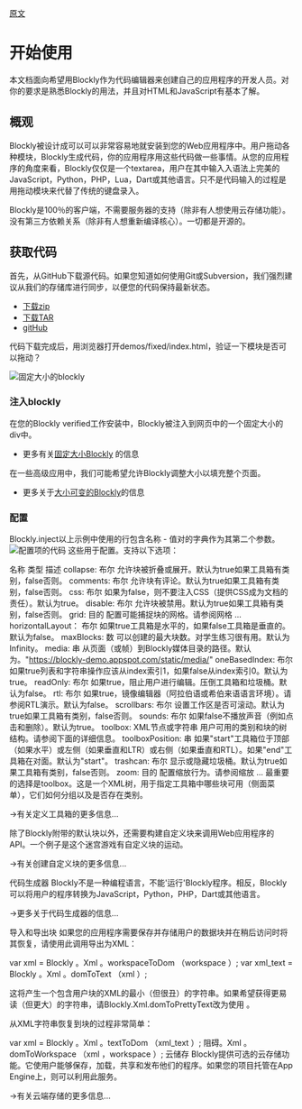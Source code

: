 [原文](https://developers.google.com/blockly/guides/get-started/web)

# 开始使用
本文档面向希望用Blockly作为代码编辑器来创建自己的应用程序的开发人员。对你的要求是熟悉Blockly的用法，并且对HTML和JavaScript有基本了解。

## 概观
Blockly被设计成可以可以非常容易地就安装到您的Web应用程序中。用户拖动各种模块，Blockly生成代码，你的应用程序用这些代码做一些事情。从您的应用程序的角度来看，Blockly仅仅是一个textarea，用户在其中输入入语法上完美的JavaScript，Python，PHP，Lua，Dart或其他语言。只不是代码输入的过程是用拖动模块来代替了传统的键盘录入。

Blockly是100％的客户端，不需要服务器的支持（除非有人想使用云存储功能）。没有第三方依赖关系（除非有人想重新编译核心）。一切都是开源的。

## 获取代码
首先，从GitHub下载源代码。如果您知道如何使用Git或Subversion，我们强烈建议从我们的存储库进行同步，以便您的代码保持最新状态。
- [下载zip](https://github.com/google/blockly/zipball/master)
- [下载TAR](https://github.com/google/blockly/tarball/master)
- [gitHub](https://github.com/google/blockly)

代码下载完成后，用浏览器打开demos/fixed/index.html，验证一下模块是否可以拖动？

![固定大小的blockly](/img/1.固定大小的blockly.png)

### 注入blockly

在您的Blockly verified工作安装中，Blockly被注入到网页中的一个固定大小的div中。

- 更多有关[固定大小Blockly](https://developers.google.com/blockly/guides/configure/web/fixed-size) 的信息

在一些高级应用中，我们可能希望允许Blockly调整大小以填充整个页面。

- 更多关于[大小可变的Blockly](https://developers.google.com/blockly/guides/configure/web/resizable)的信息

### 配置

Blockly.inject以上示例中使用的行包含名称 - 值对的字典作为其第二个参数。
![配置项的代码](/img/2.配置项的代码.png)
这些用于配置。支持以下选项：

名称	类型	描述
collapse:	布尔	允许块被折叠或展开。默认为true如果工具箱有类别，false否则。
comments:	布尔	允许块有评论。默认为true如果工具箱有类别，false否则。
css:	布尔	如果为false，则不要注入CSS（提供CSS成为文档的责任）。默认为true。
disable:	布尔	允许块被禁用。默认为true如果工具箱有类别，false否则。
grid:	目的	配置可能捕捉块的网格。请参阅网格 ...
horizontalLayout：	布尔	如果true工具箱是水平的，如果false工具箱是垂直的。默认为false。
maxBlocks:	数	可以创建的最大块数。对学生练习很有用。默认为Infinity。
media:	串	从页面（或帧）到Blockly媒体目录的路径。默认为。"https://blockly-demo.appspot.com/static/media/"
oneBasedIndex:	布尔	如果true列表和字符串操作应该从index索引1，如果false从index索引0。默认为true。
readOnly:	布尔	如果true，阻止用户进行编辑。压倒工具箱和垃圾桶。默认为false。
rtl:	布尔	如果true，镜像编辑器（阿拉伯语或希伯来语语言环境）。请参阅RTL演示。默认为false。
scrollbars:	布尔	设置工作区是否可滚动。默认为true如果工具箱有类别，false否则。
sounds:	布尔	如果false不播放声音（例如点击和删除）。默认为true。
toolbox:	XML节点或字符串	用户可用的类别和块的树结构。请参阅下面的详细信息。
toolboxPosition:	串	如果"start"工具箱位于顶部（如果水平）或左侧（如果垂直和LTR）或右侧（如果垂直和RTL）。如果"end"工具箱在对面。默认为"start"。
trashcan:	布尔	显示或隐藏垃圾桶。默认为true如果工具箱有类别，false否则。
zoom:	目的	配置缩放行为。请参阅缩放 ...
最重要的选择是toolbox。这是一个XML树，用于指定工具箱中哪些块可用（侧面菜单），它们如何分组以及是否存在类别。

→有关定义工具箱的更多信息...

除了Blockly附带的默认块以外，还需要构建自定义块来调用Web应用程序的API。一个例子是这个迷宫游戏有自定义块的运动。

→有关创建自定义块的更多信息...

代码生成器
Blockly不是一种编程语言，不能'运行'Blockly程序。相反，Blockly可以将用户的程序转换为JavaScript，Python，PHP，Dart或其他语言。

→更多关于代码生成器的信息...

导入和导出块
如果您的应用程序需要保存并存储用户的数据块并在稍后访问时将其恢复，请使用此调用导出为XML：

var xml = Blockly 。Xml 。workspaceToDom （workspace ）; var xml_text = Blockly 。Xml 。domToText （xml ）; 
 
这将产生一个包含用户块的XML的最小（但很丑）的字符串。如果希望获得更易读（但更大）的字符串，请Blockly.Xml.domToPrettyText改为使用 。

从XML字符串恢复到块的过程非常简单：

var xml = Blockly 。Xml 。textToDom （xml_text ）; 阻碍。Xml 。domToWorkspace （xml ，workspace ）; 
云储存
Blockly提供可选的云存储功能。它使用户能够保存，加载，共享和发布他们的程序。如果您的项目托管在App Engine上，则可以利用此服务。

→有关云端存储的更多信息...